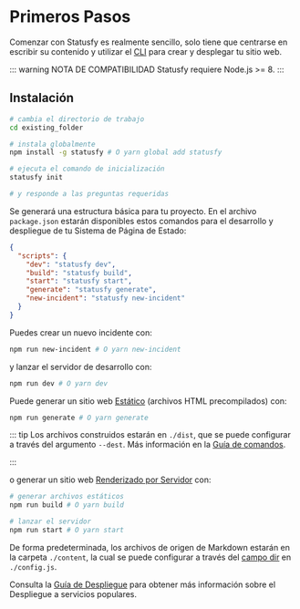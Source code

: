 # Primeros Pasos

Comenzar con Statusfy es realmente sencillo, solo tiene que centrarse en escribir su contenido y utilizar el [CLI](../guide/commands.md) para crear y desplegar tu sitio web.



::: warning NOTA DE COMPATIBILIDAD
Statusfy requiere Node.js >= 8.
:::



## Instalación

``` bash
# cambia el directorio de trabajo
cd existing_folder

# instala globalmente
npm install -g statusfy # O yarn global add statusfy

# ejecuta el comando de inicialización
statusfy init

# y responde a las preguntas requeridas
```

Se generará una estructura básica para tu proyecto. En el archivo `package.json` estarán disponibles estos comandos para el desarrollo y despliegue de tu Sistema de Página de Estado:

``` json
{
  "scripts": {
    "dev": "statusfy dev",
    "build": "statusfy build",
    "start": "statusfy start",
    "generate": "statusfy generate",
    "new-incident": "statusfy new-incident"
  }
}
```

Puedes crear un nuevo incidente con:

``` bash
npm run new-incident # O yarn new-incident
```

y lanzar el servidor de desarrollo con:

``` bash
npm run dev # O yarn dev
```

Puede generar un sitio web [Estático](../guide/architecture.md#generacion-estatica) (archivos HTML precompilados) con:

``` bash
npm run generate # O yarn generate
```

::: tip
Los archivos construidos estarán en `./dist`, que se puede configurar a través del argumento `--dest`. Más información en la [Guía de comandos](../guide/commands.md#generate).

:::

o generar un sitio web [Renderizado por Servidor](../guide/architecture.md#renderizado-por-servidor) con:

``` bash
# generar archivos estáticos
npm run build # O yarn build

# lanzar el servidor
npm run start # O yarn start
```

De forma predeterminada, los archivos de origen de Markdown estarán en la carpeta `./content`, la cual se puede configurar a través del [campo dir](../config/README.md#dir) en `./config.js`.

Consulta la [Guía de Despliegue](../guide/deploy.md#despliegue) para obtener más información sobre el Despliegue a servicios populares.




